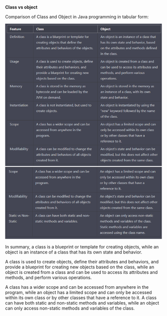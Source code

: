 **Class vs object**

Comparison of Class and Object in Java programming in tabular form:

![image](image_5.png)
![image](image_6.png)

In summary, a class is a blueprint or template for creating objects, 
while an object is an instance of a class that has its own state and behavior. 

A class is used to create objects, define their attributes and behaviors, 
and provide a blueprint for creating new objects based on the class, 
while an object is created from a class and can be used to access its attributes and methods, 
and perform various operations. 

A class has a wider scope and can be accessed from anywhere in the program, 
while an object has a limited scope and can only be accessed within its own class or by other classes 
that have a reference to it. A class can have both static and non-static methods and variables, 
while an object can only access non-static methods and variables of the class.

